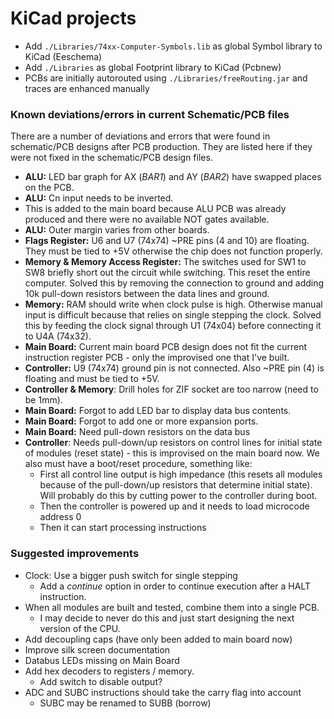# KiCad projects

- Add `./Libraries/74xx-Computer-Symbols.lib` as global Symbol library to KiCad (Eeschema)
- Add `./Libraries` as global Footprint library to KiCad (Pcbnew)
- PCBs are initially autorouted using `./Libraries/freeRouting.jar` and traces are enhanced manually


### Known deviations/errors in current Schematic/PCB files

There are a number of deviations and errors that were found in schematic/PCB designs after PCB production. They are listed here if they were not fixed in the schematic/PCB design files.

- **ALU:** LED bar graph for AX (_BAR1_) and AY (_BAR2_) have swapped places on the PCB.
- **ALU:** Cn input needs to be inverted.
- This is added to the main board because ALU PCB was already produced and there were no available NOT gates available.
- **ALU:** Outer margin varies from other boards.
- **Flags Register:** U6 and U7 (74x74) ~PRE pins (4 and 10) are floating. They must be tied to +5V otherwise the chip does not function properly.
- **Memory & Memory Access Register:** The switches used for SW1 to SW8 briefly short out the circuit while switching. This reset the entire computer. Solved this by removing the connection to ground and adding 10k pull-down resistors between the data lines and ground.
- **Memory:** RAM should write when clock pulse is high. Otherwise manual input is difficult because that relies on single stepping the clock. Solved this by feeding the clock signal through U1 (74x04) before connecting it to U4A (74x32).
- **Main Board:** Current main board PCB design does not fit the current instruction register PCB - only the improvised one that I've built.
- **Controller:** U9 (74x74) ground pin is not connected. Also ~PRE pin (4) is floating and must be tied to +5V.
- **Controller & Memory**: Drill holes for ZIF socket are too narrow (need to be 1mm).
- **Main Board:** Forgot to add LED bar to display data bus contents.
- **Main Board:** Forgot to add one or more expansion ports.
- **Main Board:** Need pull-down resistors on the data bus
- **Controller**: Needs pull-down/up resistors on control lines for initial state of modules (reset state) - this is improvised on the main board now. We also must have a boot/reset procedure, something like: 
  - First all control line output is high impedance (this resets all modules because of the pull-down/up resistors that determine initial state). Will probably do this by cutting power to the controller during boot.
  - Then the controller is powered up and it needs to load microcode address 0
  - Then it can start processing instructions



### Suggested improvements

- Clock: Use a bigger push switch for single stepping
  - Add a *continue* option in order to continue execution after a HALT instruction.
- When all modules are built and tested, combine them into a single PCB.
  - I may decide to never do this and just start designing the next version of the CPU.
- Add decoupling caps (have only been added to main board now)
- Improve silk screen documentation
- Databus LEDs missing on Main Board
- Add hex decoders to registers / memory.
  - Add switch to disable output?
- ADC and SUBC instructions should take the carry flag into account
  - SUBC may be renamed to SUBB (borrow)